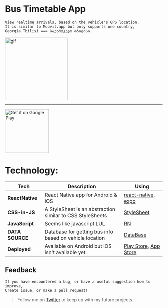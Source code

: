 # Bus Timetable App

```
View realtime arrivals, based on the vehicle's GPS location.
It is similar to Moovit.app but only supports one country, 
Georgia Tbilisi === საქართველო თბილისი.
```

<img src="./app-gif.gif" alt="gif" width="200px" />

----

<a href="https://play.google.com/store/apps/details?id=com.davituri.timetable">
    <img alt="Get it on Google Play" title="Google Play" src="https://play.google.com/intl/en_us/badges/static/images/badges/en_badge_web_generic.png" width="140">
</a>


# Technology:
| **Tech** | **Description** |**Using** |
|----------|-------|----|
| **ReactNative** | React Native app for Android & iOS | [react-native](https://reactnative.dev/), [expo](https://expo.io/)
| **CSS-in-JS**  | A StyleSheet is an abstraction similar to CSS StyleSheets | [StyleSheet](https://reactnative.dev/docs/next/stylesheet)
| **JavaScript** | Seems like javascript LUL | [RN](https://reactnative.dev/)
| **DATA SOURCE** | Database for getting bus info based on vehicle location | [DataBase]()
| **Deployed** |  Available on Android but iOS isn't available yet.  | [Play Store](https://play.google.com/store/apps/details?id=com.davituri.timetable), [App Store](https://www.apple.com/ios/app-store/)

## Feedback

    If you have encountered a bug, or have a useful suggestion how to improve,
    Create issue, or make a pull request! 

> Follow me on [Twitter](https://twitter.com/georgeDavituri) to keep up with my future projects.